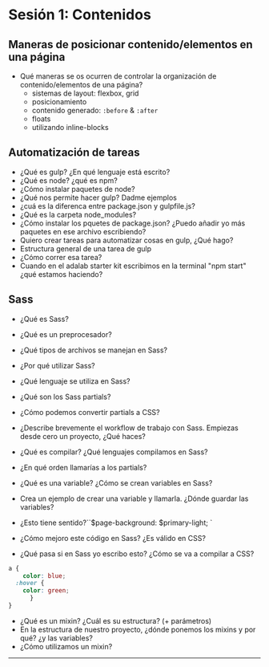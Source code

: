 # Sesión 1: Contenidos

## Maneras de posicionar contenido/elementos en una página

- Qué maneras se os ocurren de controlar la organización de contenido/elementos de una página?
  - sistemas de layout: flexbox, grid
  - posicionamiento
  - contenido generado: `:before` & `:after`
  - floats
  - utilizando inline-blocks

## Automatización de tareas

- ¿Qué es gulp? ¿En qué lenguaje está escrito?
- ¿Qué es node? ¿qué es npm?
- ¿Cómo instalar paquetes de node?
- ¿Qué nos permite hacer gulp? Dadme ejemplos
- ¿cuá es la diferenca entre package.json y gulpfile.js?
- ¿Qué es la carpeta node_modules?
- ¿Cómo instalar los pquetes de package.json? ¿Puedo añadir yo más paquetes en ese archivo escribiendo?
- Quiero crear tareas para automatizar cosas en gulp, ¿Qué hago?
- Estructura general de una tarea de gulp
- ¿Cómo correr esa tarea?
- Cuando en el adalab starter kit escribimos en la terminal "npm start" ¿qué estamos haciendo?

## Sass

- ¿Qué es Sass?
- ¿Qué es un preprocesador?
- ¿Qué tipos de archivos se manejan en Sass?
- ¿Por qué utilizar Sass?
- ¿Qué lenguaje se utiliza en Sass?
- ¿Qué son los Sass partials?
- ¿Cómo podemos convertir partials a CSS?
- ¿Describe brevemente el workflow de trabajo con Sass. Empiezas desde cero un proyecto, ¿Qué haces?
- ¿Qué es compilar? ¿Qué lenguajes compilamos en Sass?
- ¿En qué orden llamarías a los partials?
- ¿Qué es una variable? ¿Cómo se crean variables en Sass?
- Crea un ejemplo de crear una variable y llamarla. ¿Dónde guardar las variables?
- ¿Esto tiene sentido?``$page-background: $primary-light; `
- ¿Cómo mejoro este código en Sass? ¿Es válido en CSS?

- ¿Qué pasa si en Sass yo escribo esto? ¿Cómo se va a compilar a CSS?

```scss
a {
	color: blue; 
  :hover {
    color: green;
      }
}
```

- ¿Qué es un mixin? ¿Cuál es su estructura? (+ parámetros)
- En la estructura de nuestro proyecto, ¿dónde ponemos los mixins y por qué? ¿y las variables?
- ¿Cómo utilizamos un mixin?

---